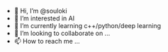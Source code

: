 - 👋 Hi, I’m @souloki
- 👀 I’m interested in AI
- 🌱 I’m currently learning c++/python/deep learning
- 💞️ I’m looking to collaborate on ...
- 📫 How to reach me ...

<!---
souloki/souloki is a ✨ special ✨ repository because its `README.md` (this file) appears on your GitHub profile.
You can click the Preview link to take a look at your changes.
--->
